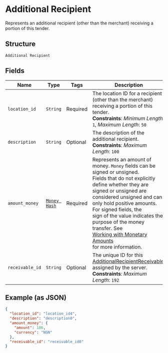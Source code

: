 
# Additional Recipient

Represents an additional recipient (other than the merchant) receiving a portion of this tender.

## Structure

`Additional Recipient`

## Fields

| Name | Type | Tags | Description |
|  --- | --- | --- | --- |
| `location_id` | `String` | Required | The location ID for a recipient (other than the merchant) receiving a portion of this tender.<br>**Constraints**: *Minimum Length*: `1`, *Maximum Length*: `50` |
| `description` | `String` | Optional | The description of the additional recipient.<br>**Constraints**: *Maximum Length*: `100` |
| `amount_money` | [`Money Hash`](/doc/models/money.md) | Required | Represents an amount of money. `Money` fields can be signed or unsigned.<br>Fields that do not explicitly define whether they are signed or unsigned are<br>considered unsigned and can only hold positive amounts. For signed fields, the<br>sign of the value indicates the purpose of the money transfer. See<br>[Working with Monetary Amounts](https://developer.squareup.com/docs/build-basics/working-with-monetary-amounts)<br>for more information. |
| `receivable_id` | `String` | Optional | The unique ID for this [AdditionalRecipientReceivable]($m/AdditionalRecipientReceivable), assigned by the server.<br>**Constraints**: *Maximum Length*: `192` |

## Example (as JSON)

```json
{
  "location_id": "location_id4",
  "description": "description0",
  "amount_money": {
    "amount": 186,
    "currency": "NGN"
  },
  "receivable_id": "receivable_id0"
}
```

